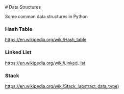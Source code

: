 # Data Structures

Some common data structures in Python

### Hash Table
https://en.wikipedia.org/wiki/Hash_table

### Linked List
https://en.wikipedia.org/wiki/Linked_list

### Stack
https://en.wikipedia.org/wiki/Stack_(abstract_data_type)


